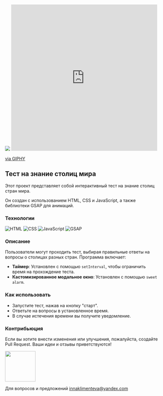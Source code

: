 <img src="https://media0.giphy.com/media/v1.Y2lkPTc5MGI3NjExOTE0dHBpb3dweG1meG14bW5meG90dWNhandmZWVoN2gwNzA1NmRldSZlcD12MV9zdGlja2Vyc19zZWFyY2gmY3Q9cw/oawFl2jK9217kCdpmz/200w.webp"/>

<iframe src="https://giphy.com/embed/cnnzb1Z1qJd04LvnCZ" width="480" height="480" style="" frameBorder="0" class="giphy-embed" allowFullScreen></iframe><p><a href="https://giphy.com/gifs/love-rain-umbrella-cnnzb1Z1qJd04LvnCZ">via GIPHY</a></p>


## Тест на знание столиц мира

Этот проект представляет собой интерактивный тест на знание столиц стран мира. 

Он создан с использованием HTML, CSS и JavaScript, а также библиотеки GSAP для анимаций.

### Технологии

![HTML](https://img.shields.io/badge/HTML-5-orange.svg)
![CSS](https://img.shields.io/badge/CSS-3-blue.svg)
![JavaScript](https://img.shields.io/badge/JavaScript-JS-yellow.svg)
![GSAP](https://img.shields.io/badge/GSAP-animation-green.svg)

### Описание

Пользователи могут проходить тест, выбирая правильные ответы на вопросы о столицах разных стран. Программа включает:

- **Таймер**: Установлен с помощью `setInterval`, чтобы ограничить время на прохождение теста.
- **Кастомизированное модальное окно**: Установлен с помощью `sweet alarm`.


### Как использовать

- Запустите тест, нажав на кнопку "старт".
- Ответьте на вопросы в установленное время.
- В случае истечения времени вы получите уведомление.

### Контрибьюция

Если вы хотите внести изменения или улучшения, пожалуйста, создайте Pull Request.
Ваши идеи и отзывы приветствуются!

<img src="https://media1.giphy.com/media/ua7vVw9awZKWwLSYpW/giphy.webp?cid=ecf05e47xsh1cz2etqsk09koxul5t3enb2zb7q40q50nurv6&ep=v1_gifs_search&rid=giphy.webp&ct=g" width="100"/>


Для вопросов и предложений innaklimenteva@yandex.com


